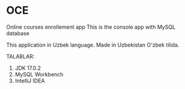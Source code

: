 # OCE
Online courses enrollement app
This is the console app with MySQL database

This application in Uzbek language. Made in Uzbekistan
O'zbek tilida.

TALABLAR:

1. JDK 17.0.2
2. MySQL Workbench
3. IntelliJ IDEA
